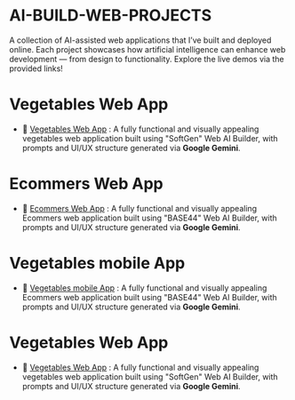 # AI-BUILD-WEB-PROJECTS
A collection of AI-assisted web applications that I’ve built and deployed online. Each project showcases how artificial intelligence can enhance web development — from design to functionality. Explore the live demos via the provided links!

#  Vegetables Web App
- 🔗 [Vegetables Web App](https://sg-0d264005-7ab3-4c11-bea2-1e3a36e9.vercel.app/) : A fully functional and visually appealing vegetables web application built using "SoftGen" Web AI Builder, with prompts and UI/UX structure generated via **Google Gemini**.
# Ecommers Web App
- 🔗 [Ecommers Web App](https://app--trend-luxe-bc9bb6fb.base44.app/) : A fully functional and visually appealing Ecommers web application built using "BASE44" Web AI Builder, with prompts and UI/UX structure generated via **Google Gemini**.
# Vegetables mobile App
- 🔗 [Vegetables mobile App](http://freshveggie-online-organic-vegetable-store.rork.app/) : A fully functional and visually appealing Ecommers web application built using "BASE44" Web AI Builder, with prompts and UI/UX structure generated via **Google Gemini**.
#  Vegetables Web App
- 🔗 [Vegetables Web App](https://chat.qwen.ai/s/deploy/0846a588-16a4-4140-b7c8-71c601633f80) : A fully functional and visually appealing vegetables web application built using "SoftGen" Web AI Builder, with prompts and UI/UX structure generated via **Google Gemini**.
